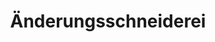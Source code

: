 ---
title: "Änderungsschneiderei"
url: /berlin/aenderungsschneiderei-breitenbachplatz/
shop: Schneiderei
---